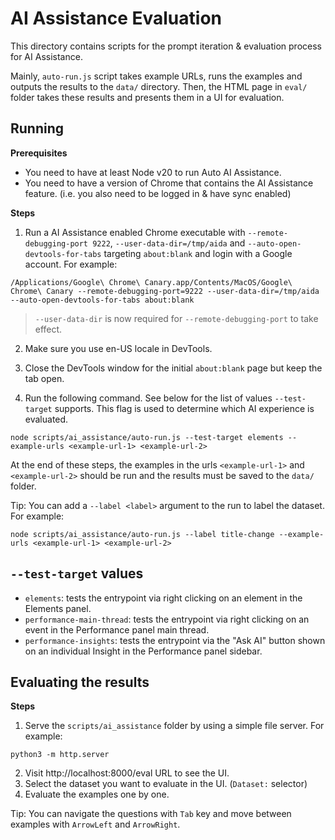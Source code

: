 # AI Assistance Evaluation

This directory contains scripts for the prompt iteration & evaluation process for AI Assistance.

Mainly, `auto-run.js` script takes example URLs, runs the examples and outputs the results to the `data/` directory. Then, the HTML page in `eval/` folder
takes these results and presents them in a UI for evaluation.

## Running

**Prerequisites**
* You need to have at least Node v20 to run Auto AI Assistance.
* You need to have a version of Chrome that contains the AI Assistance feature. (i.e. you also need to be logged in & have sync enabled)

**Steps**
1. Run a AI Assistance enabled Chrome executable with `--remote-debugging-port 9222`, `--user-data-dir=/tmp/aida` and `--auto-open-devtools-for-tabs` targeting `about:blank` and login with a Google account. For example:
```
/Applications/Google\ Chrome\ Canary.app/Contents/MacOS/Google\ Chrome\ Canary --remote-debugging-port=9222 --user-data-dir=/tmp/aida --auto-open-devtools-for-tabs about:blank
```
> `--user-data-dir` is now required for `--remote-debugging-port` to take effect.

2. Make sure you use en-US locale in DevTools.

3. Close the DevTools window for the initial `about:blank` page but keep the tab open.

4. Run the following command. See below for the list of values `--test-target` supports. This flag is used to determine which AI experience is evaluated.
```
node scripts/ai_assistance/auto-run.js --test-target elements --example-urls <example-url-1> <example-url-2>
```

At the end of these steps, the examples in the urls `<example-url-1>` and `<example-url-2>` should be run and the results must be saved to the `data/` folder.

Tip: You can add a `--label <label>` argument to the run to label the dataset. For example:
```
node scripts/ai_assistance/auto-run.js --label title-change --example-urls <example-url-1> <example-url-2>
```

## `--test-target` values

* `elements`: tests the entrypoint via right clicking on an element in the Elements panel.
* `performance-main-thread`: tests the entrypoint via right clicking on an event in the Performance panel main thread.
* `performance-insights`: tests the entrypoint via the "Ask AI" button shown on an individual Insight in the Performance panel sidebar.

## Evaluating the results

**Steps**
1. Serve the `scripts/ai_assistance` folder by using a simple file server. For example:
```
python3 -m http.server
```
2. Visit http://localhost:8000/eval URL to see the UI.
3. Select the dataset you want to evaluate in the UI. (`Dataset:` selector)
4. Evaluate the examples one by one.

Tip: You can navigate the questions with `Tab` key and move between examples with `ArrowLeft` and `ArrowRight`.
